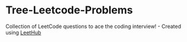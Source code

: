 # Tree-Leetcode-Problems
Collection of LeetCode questions to ace the coding interview! - Created using [LeetHub](https://github.com/QasimWani/LeetHub)
